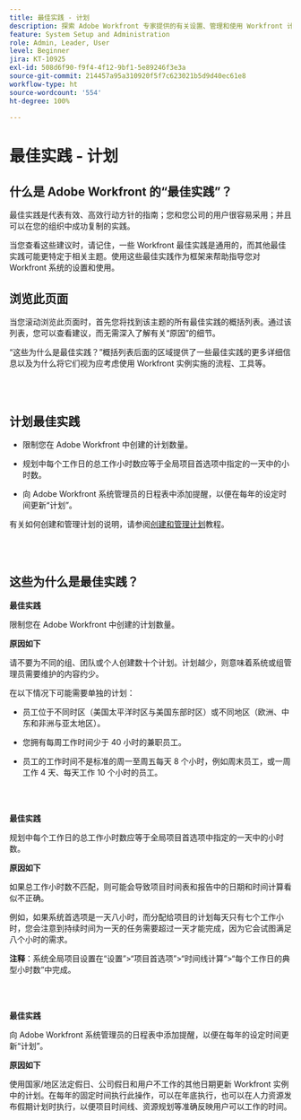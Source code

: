```yaml
---
title: 最佳实践 - 计划
description: 探索 Adobe Workfront 专家提供的有关设置、管理和使用 Workfront 计划的最佳实践建议。
feature: System Setup and Administration
role: Admin, Leader, User
level: Beginner
jira: KT-10925
exl-id: 508d6f90-f9f4-4f12-9bf1-5e89246f3e3a
source-git-commit: 214457a95a310920f5f7c623021b5d9d40ec61e8
workflow-type: ht
source-wordcount: '554'
ht-degree: 100%

---
```


# 最佳实践 - 计划

## 什么是 Adobe Workfront 的“最佳实践”？

最佳实践是代表有效、高效行动方针的指南；您和您公司的用户很容易采用；并且可以在您的组织中成功复制的实践。

当您查看这些建议时，请记住，一些 Workfront 最佳实践是通用的，而其他最佳实践可能更特定于相关主题。使用这些最佳实践作为框架来帮助指导您对 Workfront 系统的设置和使用。

## 浏览此页面

当您滚动浏览此页面时，首先您将找到该主题的所有最佳实践的概括列表。通过该列表，您可以查看建议，而无需深入了解有关“原因”的细节。

“这些为什么是最佳实践？”概括列表后面的区域提供了一些最佳实践的更多详细信息以及为什么将它们视为应考虑使用 Workfront 实例实施的流程、工具等。

</br>
</br>

## 计划最佳实践

* 限制您在 Adobe Workfront 中创建的计划数量。

* 规划中每个工作日的总工作小时数应等于全局项目首选项中指定的一天中的小时数。

* 向 Adobe Workfront 系统管理员的日程表中添加提醒，以便在每年的设定时间更新“计划”。


有关如何创建和管理计划的说明，请参阅[创建和管理计划](/help/administration-and-setup/configure-system-defaults/create-and-manage-schedules.md)教程。

</br>
</br>

## 这些为什么是最佳实践？

**最佳实践**

限制您在 Adobe Workfront 中创建的计划数量。



**原因如下**

请不要为不同的组、团队或个人创建数十个计划。计划越少，则意味着系统或组管理员需要维护的内容约少。



在以下情况下可能需要单独的计划：

* 员工位于不同时区（美国太平洋时区与美国东部时区）或不同地区（欧洲、中东和非洲与亚太地区）。

* 您拥有每周工作时间少于 40 小时的兼职员工。

* 员工的工作时间不是标准的周一至周五每天 8 个小时，例如周末员工，或一周工作 4 天、每天工作 10 个小时的员工。

</br>
</br>

**最佳实践**

规划中每个工作日的总工作小时数应等于全局项目首选项中指定的一天中的小时数。



**原因如下**

如果总工作小时数不匹配，则可能会导致项目时间表和报告中的日期和时间计算看似不正确。

例如，如果系统首选项是一天八小时，而分配给项目的计划每天只有七个工作小时，您会注意到持续时间为一天的任务需要超过一天才能完成，因为它会试图满足八个小时的需求。

**注释**：系统全局项目设置在“设置”>“项目首选项”>“时间线计算”>“每个工作日的典型小时数”中完成。

</br>
</br>


**最佳实践**

向 Adobe Workfront 系统管理员的日程表中添加提醒，以便在每年的设定时间更新“计划”。

**原因如下**

使用国家/地区法定假日、公司假日和用户不工作的其他日期更新 Workfront 实例中的计划。在每年的固定时间执行此操作，可以在年底执行，也可以在人力资源发布假期计划时执行，以便项目时间线、资源规划等准确反映用户可以工作的时间。
